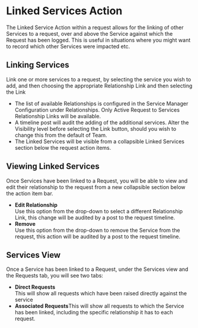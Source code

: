 # Linked Services Action
The Linked Service Action within a request allows for the linking of other Services to a request, over and above the Service against which the Request has been logged. This is useful in situations where you might want to record which other Services were impacted etc.

## Linking Services
Link one or more services to a request, by selecting the service you wish to add, and then choosing the appropriate Relationship Link and then selecting the Link
* The list of available Relationships is configured in the Service Manager Configuration under Relationships. Only Active Request to Services Relationship Links will be available.
* A timeline post will audit the adding of the additional services.
Alter the Visibility level before selecting the Link button, should you wish to change this from the default of Team.
* The Linked Services will be visible from a collapsible Linked Services section below the request action items.

## Viewing Linked Services
Once Services have been linked to a Request, you will be able to view and edit their relationship to the request from a new collapsible section below the action item bar.
* **Edit Relationship**<br>Use this option from the drop-down to select a different Relationship Link, this change will be audited by a post to the request timeline.
* **Remove**<br>Use this option from the drop-down to remove the Service from the request, this action will be audited by a post to the request timeline.

## Services View
Once a Service has been linked to a Request, under the Services view and the Requests tab, you will see two tabs:
* **Direct Requests**<br>This will show all requests which have been raised directly against the service
* **Associated Requests**This will show all requests to which the Service has been linked, including the specific relationship it has to each request.